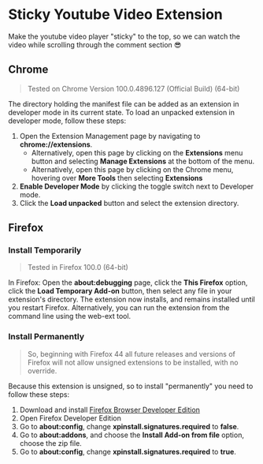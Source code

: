 # Sticky Youtube Video Extension

Make the youtube video player "sticky" to the top, so we can watch the video while scrolling through the comment section 😎

## Chrome

> Tested on Chrome Version 100.0.4896.127 (Official Build) (64-bit)

The directory holding the manifest file can be added as an extension in developer mode in its current state. To load an unpacked extension in developer mode, follow these steps:

1. Open the Extension Management page by navigating to **chrome://extensions**.
    * Alternatively, open this page by clicking on the **Extensions** menu button and selecting **Manage Extensions** at the bottom of the menu.
    * Alternatively, open this page by clicking on the Chrome menu, hovering over **More Tools** then selecting **Extensions**
2. **Enable Developer Mode** by clicking the toggle switch next to Developer mode.
3. Click the **Load unpacked** button and select the extension directory.

## Firefox

### Install Temporarily

> Tested in Firefox 100.0 (64-bit)

In Firefox: Open the **about:debugging** page, click the **This Firefox** option, click the **Load Temporary Add-on** button, then select any file in your extension's directory.
The extension now installs, and remains installed until you restart Firefox.
Alternatively, you can run the extension from the command line using the web-ext tool.

### Install Permanently

> So, beginning with Firefox 44 all future releases and versions of Firefox will not allow unsigned extensions to be installed, with no override.

Because this extension is unsigned, so to install "permanently" you need to follow these steps:

1. Download and install [Firefox Browser Developer Edition](https://www.mozilla.org/en-US/firefox/developer/)
2. Open Firefox Developer Edition
1. Go to **about:config**, change **xpinstall.signatures.required** to **false**.
2. Go to **about:addons**, and choose the **Install Add-on from file** option, choose the zip file.
3. Go to **about:config**, change **xpinstall.signatures.required** to **true**.
